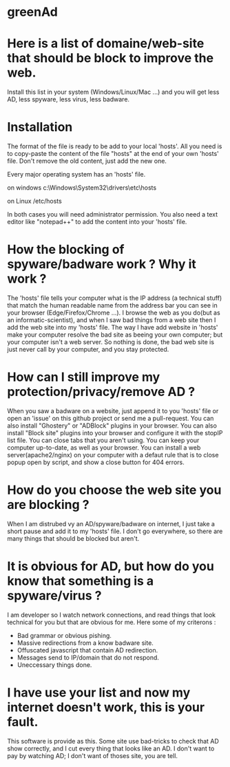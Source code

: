 # greenAd

# Here is a list of domaine/web-site that should be block to improve the web.
Install this list in your system (Windows/Linux/Mac ...) and you will get less AD, less spyware, less virus, less badware.


# Installation
The format of the file is ready to be add to your local 'hosts'.
All you need is to copy-paste the content of the file "hosts" at the end of your own 'hosts' file. Don't remove the old content, just add the new one.

Every major operating system has an 'hosts' file.

on windows 
c:\Windows\System32\drivers\etc\hosts

on Linux
/etc/hosts

In both cases you will need administrator permission.
You also need a text editor like "notepad++" to add the content into your 'hosts' file.


# How the blocking of spyware/badware work ? Why it work ?
The 'hosts' file tells your computer what is the IP address (a technical stuff) that match the human readable name from the address bar you can see in your browser (Edge/Firefox/Chrome ...). 
I browse the web as you do(but as an informatic-scientist), and when I saw bad things from a web site then I add the web site into my 'hosts' file.
The way I have add website in 'hosts' make your computer resolve the bad site as beeing your own computer; but your computer isn't a web server.
So nothing is done, the bad web site is just never call by your computer, and you stay protected.


# How can I still improve my protection/privacy/remove AD ?
When you saw a badware on a website, just append it to you 'hosts' file or open an 'issue' on this github project or send me a pull-request.
You can also install "Ghostery" or "ADBlock" plugins in your browser.
You can also install "Block site" plugins into your browser and configure it with the stopIP list file.
You can close tabs that you aren't using.
You can keep your computer up-to-date, as well as your browser.
You can install a web server(apache2/nginx) on your computer with a defaut rule that is to close popup open by script, and show a close button for 404 errors.

# How do you choose the web site you are blocking ?
When I am distrubed vy an AD/spyware/badware on internet, I just take a short pause and add it to my 'hosts' file.
I don't go everywhere, so there are many things that should be blocked but aren't.


# It is obvious for AD, but how do you know that something is a spyware/virus ?
I am developer so I watch network connections, and read things that look technical for you but that are obvious for me.
Here some of my criterons :
 - Bad grammar or obvious pishing.
 - Massive redirections from a know badware site.
 - Offuscated javascript that contain AD redirection.
 - Messages send to IP/domain that do not respond.
 - Uneccessary things done.
 
# I have use your list and now my internet doesn't work, this is your fault.
This software is provide as this.
Some site use bad-tricks to check that AD show correctly, and I cut every thing that looks like an AD.
I don't want to pay by watching AD; I don't want of thoses site, you are tell.
